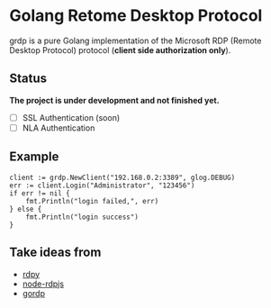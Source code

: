# Golang Retome Desktop Protocol

grdp is a pure Golang implementation of the Microsoft RDP (Remote Desktop Protocol) protocol (**client side authorization only**).

## Status

**The project is under development and not finished yet.**

* [ ] SSL Authentication (soon)
* [ ] NLA Authentication

## Example

```golang
client := grdp.NewClient("192.168.0.2:3389", glog.DEBUG)
err := client.Login("Administrator", "123456")
if err != nil {
    fmt.Println("login failed,", err)
} else {
    fmt.Println("login success")
}
```

## Take ideas from

* [rdpy](https://github.com/citronneur/rdpy)
* [node-rdpjs](https://github.com/citronneur/node-rdpjs)
* [gordp](https://github.com/Madnikulin50/gordp)
